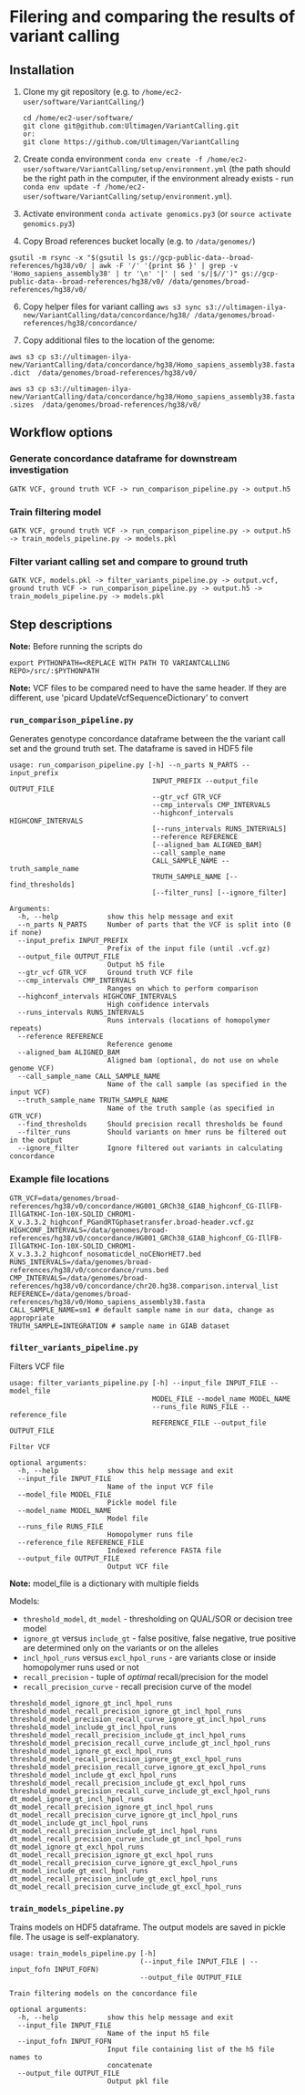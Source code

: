 # Filering and comparing the results of variant calling

## Installation

1. Clone my git repository (e.g. to `/home/ec2-user/software/VariantCalling/`)
    ```
    cd /home/ec2-user/software/
    git clone git@github.com:Ultimagen/VariantCalling.git
    or:
    git clone https://github.com/Ultimagen/VariantCalling
    ```

3. Create conda environment `conda env create -f /home/ec2-user/software/VariantCalling/setup/environment.yml`
(the path should be the right path in the computer, if the environment already exists - run `conda env update -f /home/ec2-user/software/VariantCalling/setup/environment.yml`).

4. Activate environment `conda activate genomics.py3` (or `source activate genomics.py3`)

5. Copy Broad references bucket locally (e.g. to `/data/genomes/`)

`gsutil -m rsync -x "$(gsutil ls gs://gcp-public-data--broad-references/hg38/v0/ | awk -F '/' '{print $6 }' | grep -v 'Homo_sapiens_assembly38' | tr '\n' '|' | sed 's/|$//')" gs://gcp-public-data--broad-references/hg38/v0/ /data/genomes/broad-references/hg38/v0/`

6. Copy helper files for variant calling
`aws s3 sync s3://ultimagen-ilya-new/VariantCalling/data/concordance/hg38/ /data/genomes/broad-references/hg38/concordance/`

7. Copy additional files to the location of the genome: 

`aws s3 cp s3://ultimagen-ilya-new/VariantCalling/data/concordance/hg38/Homo_sapiens_assembly38.fasta.dict 
 /data/genomes/broad-references/hg38/v0/`

`aws s3 cp s3://ultimagen-ilya-new/VariantCalling/data/concordance/hg38/Homo_sapiens_assembly38.fasta.sizes 
/data/genomes/broad-references/hg38/v0/`

## Workflow options

### Generate concordance dataframe for downstream investigation

`GATK VCF, ground truth VCF -> run_comparison_pipeline.py -> output.h5`

### Train filtering model

`GATK VCF, ground truth VCF -> run_comparison_pipeline.py -> output.h5 -> train_models_pipeline.py -> models.pkl`

### Filter variant calling set and compare to ground truth

`GATK VCF, models.pkl -> filter_variants_pipeline.py -> output.vcf, ground truth VCF -> run_comparison_pipeline.py -> output.h5 -> train_models_pipeline.py -> models.pkl`

## Step descriptions

**Note:** Before running the scripts do

```
export PYTHONPATH=<REPLACE WITH PATH TO VARIANTCALLING REPO>/src/:$PYTHONPATH
```

**Note:** VCF files to be compared need to have the same header. If they are different, use 'picard UpdateVcfSequenceDictionary' to convert


### `run_comparison_pipeline.py`

Generates genotype concordance dataframe between the the variant call set and the ground truth set. The dataframe is saved in HDF5 file

```
usage: run_comparison_pipeline.py [-h] --n_parts N_PARTS --input_prefix
                                   INPUT_PREFIX --output_file OUTPUT_FILE
                                   --gtr_vcf GTR_VCF
                                   --cmp_intervals CMP_INTERVALS
                                   --highconf_intervals HIGHCONF_INTERVALS
                                   [--runs_intervals RUNS_INTERVALS]
                                   --reference REFERENCE 
                                   [--aligned_bam ALIGNED_BAM]
                                   --call_sample_name
                                   CALL_SAMPLE_NAME --truth_sample_name
                                   TRUTH_SAMPLE_NAME [--find_thresholds]
                                   [--filter_runs] [--ignore_filter]

Arguments:
  -h, --help            show this help message and exit
  --n_parts N_PARTS     Number of parts that the VCF is split into (0 if none)
  --input_prefix INPUT_PREFIX
                        Prefix of the input file (until .vcf.gz)
  --output_file OUTPUT_FILE
                        Output h5 file
  --gtr_vcf GTR_VCF     Ground truth VCF file
  --cmp_intervals CMP_INTERVALS
                        Ranges on which to perform comparison
  --highconf_intervals HIGHCONF_INTERVALS
                        High confidence intervals 
  --runs_intervals RUNS_INTERVALS
                        Runs intervals (locations of homopolymer repeats)
  --reference REFERENCE
                        Reference genome
  --aligned_bam ALIGNED_BAM
                        Aligned bam (optional, do not use on whole genome VCF)
  --call_sample_name CALL_SAMPLE_NAME
                        Name of the call sample (as specified in the input VCF)
  --truth_sample_name TRUTH_SAMPLE_NAME
                        Name of the truth sample (as specified in GTR_VCF)
  --find_thresholds     Should precision recall thresholds be found
  --filter_runs         Should variants on hmer runs be filtered out in the output
  --ignore_filter       Ignore filtered out variants in calculating concordance
```

### Example file locations

```
GTR_VCF=data/genomes/broad-references/hg38/v0/concordance/HG001_GRCh38_GIAB_highconf_CG-IllFB-IllGATKHC-Ion-10X-SOLID_CHROM1-X_v.3.3.2_highconf_PGandRTGphasetransfer.broad-header.vcf.gz
HIGHCONF_INTERVALS=/data/genomes/broad-references/hg38/v0/concordance/HG001_GRCh38_GIAB_highconf_CG-IllFB-IllGATKHC-Ion-10X-SOLID_CHROM1-X_v.3.3.2_highconf_nosomaticdel_noCENorHET7.bed
RUNS_INTERVALS=/data/genomes/broad-references/hg38/v0/concordance/runs.bed
CMP_INTERVALS=/data/genomes/broad-references/hg38/v0/concordance/chr20.hg38.comparison.interval_list
REFERENCE=/data/genomes/broad-references/hg38/v0/Homo_sapiens_assembly38.fasta
CALL_SAMPLE_NAME=sm1 # default sample name in our data, change as appropriate
TRUTH_SAMPLE=INTEGRATION # sample name in GIAB dataset
```

### `filter_variants_pipeline.py`

Filters VCF file

```
usage: filter_variants_pipeline.py [-h] --input_file INPUT_FILE --model_file
                                   MODEL_FILE --model_name MODEL_NAME
                                   --runs_file RUNS_FILE --reference_file
                                   REFERENCE_FILE --output_file OUTPUT_FILE

Filter VCF

optional arguments:
  -h, --help            show this help message and exit
  --input_file INPUT_FILE
                        Name of the input VCF file
  --model_file MODEL_FILE
                        Pickle model file
  --model_name MODEL_NAME
                        Model file
  --runs_file RUNS_FILE
                        Homopolymer runs file
  --reference_file REFERENCE_FILE
                        Indexed reference FASTA file
  --output_file OUTPUT_FILE
                        Output VCF file

```

**Note:** model_file is a dictionary with multiple fields

Models: 

* `threshold_model`, `dt_model` - thresholding on QUAL/SOR or decision tree model
* `ignore_gt` versus `include_gt` - false positive, false negative, true positive are determined only on the variants or on the alleles
* `incl_hpol_runs` versus `excl_hpol_runs` - are variants close or inside homopolymer runs used or not
* `recall_precision` - tuple of _optimal_ recall/precision for the model
* `recall_precision_curve` - recall precision curve of the model

```
threshold_model_ignore_gt_incl_hpol_runs
threshold_model_recall_precision_ignore_gt_incl_hpol_runs
threshold_model_precision_recall_curve_ignore_gt_incl_hpol_runs
threshold_model_include_gt_incl_hpol_runs
threshold_model_recall_precision_include_gt_incl_hpol_runs
threshold_model_precision_recall_curve_include_gt_incl_hpol_runs
threshold_model_ignore_gt_excl_hpol_runs
threshold_model_recall_precision_ignore_gt_excl_hpol_runs
threshold_model_precision_recall_curve_ignore_gt_excl_hpol_runs
threshold_model_include_gt_excl_hpol_runs
threshold_model_recall_precision_include_gt_excl_hpol_runs
threshold_model_precision_recall_curve_include_gt_excl_hpol_runs
dt_model_ignore_gt_incl_hpol_runs
dt_model_recall_precision_ignore_gt_incl_hpol_runs
dt_model_recall_precision_curve_ignore_gt_incl_hpol_runs
dt_model_include_gt_incl_hpol_runs
dt_model_recall_precision_include_gt_incl_hpol_runs
dt_model_recall_precision_curve_include_gt_incl_hpol_runs
dt_model_ignore_gt_excl_hpol_runs
dt_model_recall_precision_ignore_gt_excl_hpol_runs
dt_model_recall_precision_curve_ignore_gt_excl_hpol_runs
dt_model_include_gt_excl_hpol_runs
dt_model_recall_precision_include_gt_excl_hpol_runs
dt_model_recall_precision_curve_include_gt_excl_hpol_runs
```

### `train_models_pipeline.py`

Trains models on HDF5 dataframe. The output models are saved in pickle file. The usage is self-explanatory.

```
usage: train_models_pipeline.py [-h]
                                (--input_file INPUT_FILE | --input_fofn INPUT_FOFN)
                                --output_file OUTPUT_FILE

Train filtering models on the concordance file

optional arguments:
  -h, --help            show this help message and exit
  --input_file INPUT_FILE
                        Name of the input h5 file
  --input_fofn INPUT_FOFN
                        Input file containing list of the h5 file names to
                        concatenate
  --output_file OUTPUT_FILE
                        Output pkl file
```

